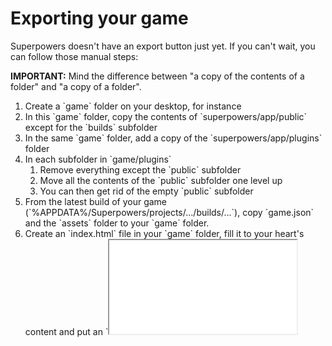 # Exporting your game

Superpowers doesn't have an export button just yet. If you can't wait,
you can follow those manual steps:

<div class="note">
  <p><b>IMPORTANT:</b> Mind the difference between "a copy of the contents of a folder" and "a copy of a folder".
</div>

<div class="action">
  <ol>
    <li>Create a `game` folder on your desktop, for instance
    <li>In this `game` folder, copy the contents of `superpowers/app/public` except for the `builds` subfolder
    <li>In the same `game` folder, add a copy of the `superpowers/app/plugins` folder
    <li>In each subfolder in `game/plugins`
    <ol>
      <li>Remove everything except the `public` subfolder
      <li>Move all the contents of the `public` subfolder one level up
      <li>You can then get rid of the empty `public` subfolder
    </ol>
    <li>From the latest build of your game (`%APPDATA%/Superpowers/projects/.../builds/...`), copy `game.json` and the `assets` folder to your `game` folder.
    <li>Create an `index.html` file in your `game` folder, fill it to your heart's content and put an `<iframe src="player/index.html">` somewhere in the body.
</div>

<div class="note">
  <p>**In the builds path mentioned above**, `%APPDATA%` translates to `~/Library` on OS X, and `$XDG_DATA_HOME` on Linux.
</div>

You can then upload the `game` folder to any Web host, or zip it up and upload it to an online game portal like <a href="http://itch.io/" target="_blank">itch.io</a> or <a href="http://gamejolt.com" target="_blank">Game Jolt</a>.

If you find all of this confusing, wait a few weeks and Superpowers will have a one-click export button.